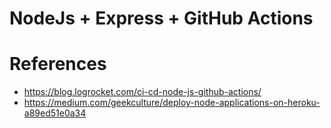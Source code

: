 
# NodeJs + Express + GitHub Actions

# References

- https://blog.logrocket.com/ci-cd-node-js-github-actions/
- https://medium.com/geekculture/deploy-node-applications-on-heroku-a89ed51e0a34
